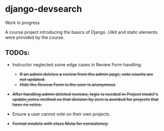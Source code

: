 # django-devsearch

Work in progress

A course project introducing the basics of Django. UIkit and static elements were provided by the course.

## TODOs:
- Instructor neglected some edge cases in Review Form handling:
  - ~~If an admin deletes a review from the admin page, vote counts are not updated.~~
  - ~~Hide the Review Form is the user is anonymous~~

- ~~After handling admin deleted reviews, logic is needed in Project model's update_votes method so that 
division by zero is avoided for projects that have no votes.~~
- Ensure a user cannot vote on their own projects.
- ~~Format models with class Meta for consistency.~~
